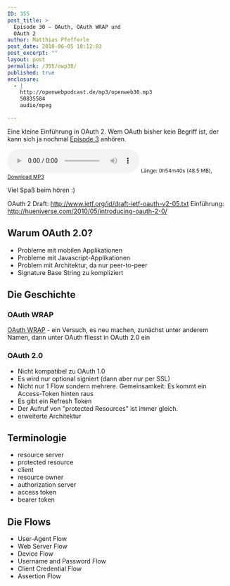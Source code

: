 ```yaml
---
ID: 355
post_title: >
  Episode 30 – OAuth, OAuth WRAP und
  OAuth 2
author: Matthias Pfefferle
post_date: 2010-06-05 18:12:03
post_excerpt: ""
layout: post
permalink: /355/owp30/
published: true
enclosure:
  - |
    http://openwebpodcast.de/mp3/openweb30.mp3
    50835584
    audio/mpeg

---
```

Eine kleine Einführung in OAuth 2. Wem OAuth bisher kein Begriff ist, der kann sich ja nochmal <a href="http://blog.openwebpodcast.de/35/episode-3-oauth/">Episode 3</a> anhören.

<audio controls>
  <source src="http://openwebpodcast.de/mp3/openweb30.mp3" type="audio/mpeg">
  Ihr Browser unterstützt diesen Audio-Player nicht.
</audio>
<small>Länge: 0h54m40s (48.5 MB), <a href="http://openwebpodcast.de/mp3/openweb30.mp3">Download MP3</a></small>

Viel Spaß beim hören :)

OAuth 2 Draft: <a href="http://www.ietf.org/id/draft-ietf-oauth-v2-05.txt">http://www.ietf.org/id/draft-ietf-oauth-v2-05.txt</a>
Einführung: <a href="http://hueniverse.com/2010/05/introducing-oauth-2-0/">http://hueniverse.com/2010/05/introducing-oauth-2-0/</a>
<h2>Warum OAuth 2.0?</h2>
<ul>
	<li> Probleme mit mobilen Applikationen</li>
	<li>Probleme mit Javascript-Applikationen</li>
	<li>Problem mit Architektur, da nur peer-to-peer</li>
	<li>Signature Base String zu kompliziert</li>
</ul>
<h2>Die Geschichte</h2>
<h3>OAuth WRAP</h3>
<a href="http://wiki.oauth.net/OAuth-WRAP">OAuth WRAP</a> - ein Versuch, es neu machen, zunächst unter anderem Namen, dann unter OAuth
fliesst in OAuth 2.0 ein
<h3>OAuth 2.0</h3>
<ul>
	<li>Nicht kompatibel zu OAuth 1.0</li>
	<li>Es wird nur optional signiert (dann aber nur per SSL)</li>
	<li>Nicht nur 1 Flow sondern mehrere. Gemeinsamkeit: Es kommt ein Access-Token hinten raus</li>
	<li>Es gibt ein Refresh Token</li>
	<li>Der Aufruf von "protected Resources" ist immer gleich.</li>
	<li>erweiterte Architektur</li>
</ul>
<h2>Terminologie</h2>
<ul>
	<li>resource server</li>
	<li>protected resource</li>
	<li>client</li>
	<li>resource owner</li>
	<li>authorization server</li>
	<li>access token</li>
	<li>bearer token</li>
</ul>
<h2>Die Flows</h2>
<ul>
	<li>User-Agent Flow</li>
	<li>Web Server Flow</li>
	<li>Device Flow</li>
	<li>Username and Password Flow</li>
	<li>Client Credential Flow</li>
	<li>Assertion Flow</li>
</ul>
